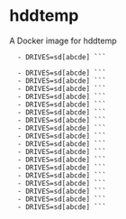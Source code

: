 # hddtemp
A Docker image for hddtemp 

      - DRIVES=sd[abcde] ```

      - DRIVES=sd[abcde] ```
      - DRIVES=sd[abcde] ```
      - DRIVES=sd[abcde] ```
      - DRIVES=sd[abcde] ```
      - DRIVES=sd[abcde] ```
      - DRIVES=sd[abcde] ```
      - DRIVES=sd[abcde] ```
      - DRIVES=sd[abcde] ```
      - DRIVES=sd[abcde] ```
      - DRIVES=sd[abcde] ```
      - DRIVES=sd[abcde] ```
      - DRIVES=sd[abcde] ```
      - DRIVES=sd[abcde] ```
      - DRIVES=sd[abcde] ```
      - DRIVES=sd[abcde] ```
      - DRIVES=sd[abcde] ```
      - DRIVES=sd[abcde] ```
      - DRIVES=sd[abcde] ```
